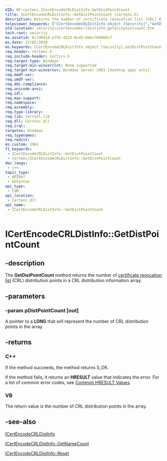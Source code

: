 ```yaml
---
UID: NF:certenc.ICertEncodeCRLDistInfo.GetDistPointCount
title: ICertEncodeCRLDistInfo::GetDistPointCount (certenc.h)
description: Returns the number of certificate revocation list (CRL) distribution points in a CRL distribution information array.
helpviewer_keywords: ["CCertEncodeCRLDistInfo object [Security]","GetDistPointCount method","GetDistPointCount","GetDistPointCount method [Security]","GetDistPointCount method [Security]","CCertEncodeCRLDistInfo object","GetDistPointCount method [Security]","ICertEncodeCRLDistInfo interface","ICertEncodeCRLDistInfo interface [Security]","GetDistPointCount method","ICertEncodeCRLDistInfo.GetDistPointCount","ICertEncodeCRLDistInfo::GetDistPointCount","_certsrv_icertencodecrldistinfo_getdistpointcount","certenc/ICertEncodeCRLDistInfo::GetDistPointCount","security.icertencodecrldistinfo_getdistpointcount"]
old-location: security\icertencodecrldistinfo_getdistpointcount.htm
tech.root: security
ms.assetid: 8c7d0d14-e755-4223-8cd5-0ebc784960cf
ms.date: 12/05/2018
ms.keywords: CCertEncodeCRLDistInfo object [Security],GetDistPointCount method, GetDistPointCount, GetDistPointCount method [Security], GetDistPointCount method [Security],CCertEncodeCRLDistInfo object, GetDistPointCount method [Security],ICertEncodeCRLDistInfo interface, ICertEncodeCRLDistInfo interface [Security],GetDistPointCount method, ICertEncodeCRLDistInfo.GetDistPointCount, ICertEncodeCRLDistInfo::GetDistPointCount, _certsrv_icertencodecrldistinfo_getdistpointcount, certenc/ICertEncodeCRLDistInfo::GetDistPointCount, security.icertencodecrldistinfo_getdistpointcount
req.header: certenc.h
req.include-header: Certsrv.h
req.target-type: Windows
req.target-min-winverclnt: None supported
req.target-min-winversvr: Windows Server 2003 [desktop apps only]
req.kmdf-ver: 
req.umdf-ver: 
req.ddi-compliance: 
req.unicode-ansi: 
req.idl: 
req.max-support: 
req.namespace: 
req.assembly: 
req.type-library: 
req.lib: Certidl.lib
req.dll: Certenc.dll
req.irql: 
targetos: Windows
req.typenames: 
req.redist: 
ms.custom: 19H1
f1_keywords:
 - ICertEncodeCRLDistInfo::GetDistPointCount
 - certenc/ICertEncodeCRLDistInfo::GetDistPointCount
dev_langs:
 - c++
topic_type:
 - APIRef
 - kbSyntax
api_type:
 - COM
api_location:
 - Certenc.dll
api_name:
 - ICertEncodeCRLDistInfo::GetDistPointCount
---
```


# ICertEncodeCRLDistInfo::GetDistPointCount


## -description

The <b>GetDistPointCount</b> method returns the number of <a href="/windows/desktop/SecGloss/c-gly">certificate revocation list</a> (CRL) distribution points in a CRL distribution information array.

## -parameters

### -param pDistPointCount [out]

A pointer to a <b>LONG</b> that will represent the number of CRL distribution points in the array.

## -returns

<h3>C++</h3>
 If the method succeeds, the method returns S_OK.

If the method fails, it returns an <b>HRESULT</b> value that indicates the error. For a list of common error codes, see <a href="/windows/desktop/SecCrypto/common-hresult-values">Common HRESULT Values</a>.

<h3>VB</h3>
 The return value is the number of CRL distribution points in the array.

## -see-also

<a href="/windows/desktop/api/certenc/nn-certenc-icertencodecrldistinfo">ICertEncodeCRLDistInfo</a>



<a href="/windows/desktop/api/certenc/nf-certenc-icertencodecrldistinfo-getnamecount">ICertEncodeCRLDistInfo::GetNameCount</a>



<a href="/windows/desktop/api/certenc/nf-certenc-icertencodecrldistinfo-reset">ICertEncodeCRLDistInfo::Reset</a>

